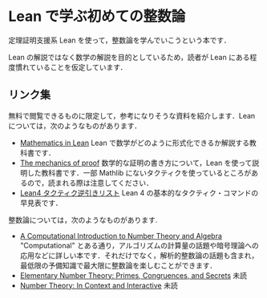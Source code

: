 # Lean で学ぶ初めての整数論

定理証明支援系 Lean を使って，整数論を学んでいこうという本です．

Lean の解説ではなく数学の解説を目的としているため，読者が Lean にある程度慣れていることを仮定しています．

## リンク集

無料で閲覧できるものに限定して，参考になりそうな資料を紹介します．Lean については，次のようなものがあります．

* [Mathematics in Lean](https://leanprover-community.github.io/mathematics_in_lean/) Lean で数学がどのように形式化できるか解説する教科書です．
* [The mechanics of proof](https://hrmacbeth.github.io/math2001/) 数学的な証明の書き方について，Lean を使って説明した教科書です．一部 Mathlib にないタクティクを使っているところがあるので，読まれる際は注意してください．
* [Lean4 タクティク逆引きリスト](https://lean-ja.github.io/tactic-cheatsheet/) Lean 4 の基本的なタクティク・コマンドの早見表です．

整数論については，次のようなものがあります.

* [A Computational Introduction to Number Theory and Algebra](https://shoup.net/ntb/) "Computational" とある通り，アルゴリズムの計算量の話題や暗号理論への応用などに詳しい本です．それだけでなく，解析的整数論の話題も含まれ，最低限の予備知識で最大限に整数論を楽しむことができます．
* [Elementary Number Theory: Primes, Congruences, and Secrets](https://wstein.org/ent/) 未読
* [Number Theory: In Context and Interactive](https://math.gordon.edu/ntic/) 未読